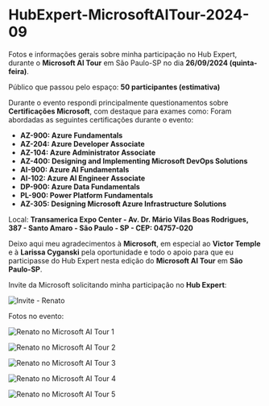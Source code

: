 # HubExpert-MicrosoftAITour-2024-09
Fotos e informações gerais sobre minha participação no Hub Expert, durante o **Microsoft AI Tour** em São Paulo-SP no dia **26/09/2024 (quinta-feira)**.

Público que passou pelo espaço: **50 participantes (estimativa)**

Durante o evento respondi principalmente questionamentos sobre **Certificações Microsoft**, com destaque para exames como:
Foram abordadas as seguintes certificações durante o evento:
- **AZ-900: Azure Fundamentals**
- **AZ-204: Azure Developer Associate**
- **AZ-104: Azure Administrator Associate**
- **AZ-400: Designing and Implementing Microsoft DevOps Solutions**
- **AI-900: Azure AI Fundamentals**
- **AI-102: Azure AI Engineer Associate**
- **DP-900: Azure Data Fundamentals**
- **PL-900: Power Platform Fundamentals**
- **AZ-305: Designing Microsoft Azure Infrastructure Solutions**

Local: **Transamerica Expo Center - Av. Dr. Mário Vilas Boas Rodrigues, 387 - Santo Amaro - São Paulo - SP - CEP: 04757-020**

Deixo aqui meu agradecimentos à **Microsoft**, em especial ao **Victor Temple** e à **Larissa Cyganski** pela oportunidade e todo o apoio para que eu participasse do Hub Expert nesta edição do **Microsoft AI Tour** em **São Paulo-SP**.

Invite da Microsoft solicitando minha participação no **Hub Expert**:

![Invite - Renato](img/email-invite-ai-tour-2024-09.png)

Fotos no evento:

![Renato no Microsoft AI Tour 1](img/a-05.jpg)

![Renato no Microsoft AI Tour 2](img/a-04.jpg)

![Renato no Microsoft AI Tour 3](img/a-01.jpg)

![Renato no Microsoft AI Tour 4](img/a-02.jpg)

![Renato no Microsoft AI Tour 5](img/a-03.jpg)